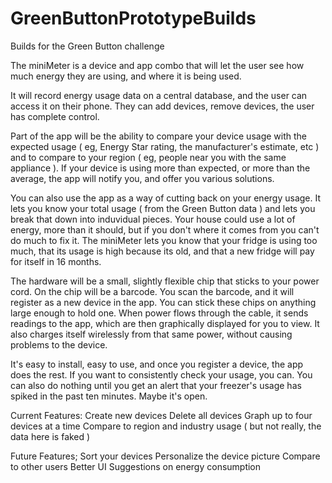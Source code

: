 GreenButtonPrototypeBuilds
==========================

Builds for the Green Button challenge


The miniMeter is a device and app combo that will let the user see how much energy they are using, and where it is being used.

It will record energy usage data on a central database, and the user can access it on their phone. They can add devices, remove devices, the user has complete control. 

Part of the app will be the ability to compare your device usage with the expected usage ( eg, Energy Star rating, the manufacturer's estimate, etc ) and to compare to your region ( eg, people near you with the same appliance ). If your device is using more than expected, or more than the average, the app will notify you, and offer you various solutions. 

You can also use the app as a way of cutting back on your energy usage. It lets you know your total usage ( from the Green Button data ) and lets you break that down into induvidual pieces. Your house could use a lot of energy, more than it should, but if you don't where it comes from you can't do much to fix it. The miniMeter lets you know that your fridge is using too much, that its usage is high because its old, and that a new fridge will pay for itself in 16 months.

The hardware will be a small, slightly flexible chip that sticks to your power cord. On the chip will be a barcode. You scan the barcode, and it will register as a new device in the app. You can stick these chips on anything large enough to hold one. When power flows through the cable, it sends readings to the app, which are then graphically displayed for you to view. It also charges itself wirelessly from that same power, without causing problems to the device. 

It's easy to install, easy to use, and once you register a device, the app does the rest. If you want to consistently check your usage, you can. You can also do nothing until you get an alert that your freezer's usage has spiked in the past ten minutes. Maybe it's open.

Current Features:
Create new devices
Delete all devices
Graph up to four devices at a time
Compare to region and industry usage ( but not really, the data here is faked )

Future Features;
Sort your devices
Personalize the device picture
Compare to other users
Better UI
Suggestions on energy consumption
